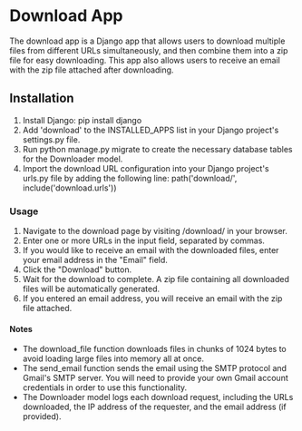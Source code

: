 # Download App

The download app is a Django app that allows users to download multiple files from different URLs simultaneously, and then combine them into a zip file for easy downloading. This app also allows users to receive an email with the zip file attached after downloading.

## Installation
1. Install Django: pip install django
2. Add 'download' to the INSTALLED_APPS list in your Django project's settings.py file.
3. Run python manage.py migrate to create the necessary database tables for the Downloader model.
4. Import the download URL configuration into your Django project's urls.py file by adding the following line: path('download/', include('download.urls'))

### Usage
1. Navigate to the download page by visiting /download/ in your browser.
2. Enter one or more URLs in the input field, separated by commas.
3. If you would like to receive an email with the downloaded files, enter your email address in the "Email" field.
4. Click the "Download" button.
5. Wait for the download to complete. A zip file containing all downloaded files will be automatically generated.
6. If you entered an email address, you will receive an email with the zip file attached.

#### Notes
- The download_file function downloads files in chunks of 1024 bytes to avoid loading large files into memory all at once.
- The send_email function sends the email using the SMTP protocol and Gmail's SMTP server. You will need to provide your own Gmail account credentials in order to use this functionality.
- The Downloader model logs each download request, including the URLs downloaded, the IP address of the requester, and the email address (if provided).


